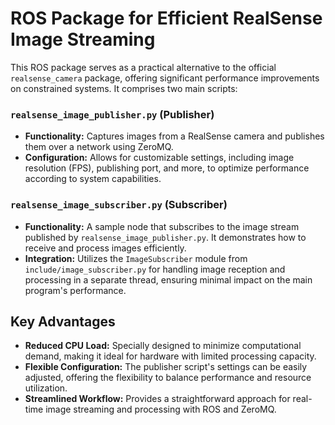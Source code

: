 

# ROS Package for Efficient RealSense Image Streaming

This ROS package serves as a practical alternative to the official `realsense_camera` package, offering significant performance improvements on constrained systems. It comprises two main scripts:

### `realsense_image_publisher.py` (Publisher)
- **Functionality:** Captures images from a RealSense camera and publishes them over a network using ZeroMQ. 
- **Configuration:** Allows for customizable settings, including image resolution (FPS), publishing port, and more, to optimize performance according to system capabilities.

### `realsense_image_subscriber.py` (Subscriber)
- **Functionality:** A sample node that subscribes to the image stream published by `realsense_image_publisher.py`. It demonstrates how to receive and process images efficiently.
- **Integration:** Utilizes the `ImageSubscriber` module from `include/image_subscriber.py` for handling image reception and processing in a separate thread, ensuring minimal impact on the main program's performance.

## Key Advantages
- **Reduced CPU Load:** Specially designed to minimize computational demand, making it ideal for hardware with limited processing capacity.
- **Flexible Configuration:** The publisher script's settings can be easily adjusted, offering the flexibility to balance performance and resource utilization.
- **Streamlined Workflow:** Provides a straightforward approach for real-time image streaming and processing with ROS and ZeroMQ.

